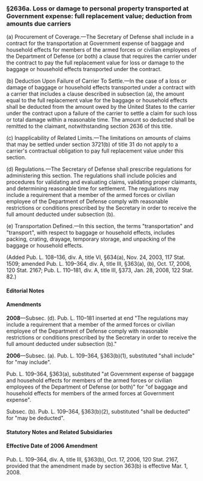 ### §2636a. Loss or damage to personal property transported at Government expense: full replacement value; deduction from amounts due carriers ###

(a) Procurement of Coverage.—The Secretary of Defense shall include in a contract for the transportation at Government expense of baggage and household effects for members of the armed forces or civilian employees of the Department of Defense (or both) a clause that requires the carrier under the contract to pay the full replacement value for loss or damage to the baggage or household effects transported under the contract.

(b) Deduction Upon Failure of Carrier To Settle.—In the case of a loss or damage of baggage or household effects transported under a contract with a carrier that includes a clause described in subsection (a), the amount equal to the full replacement value for the baggage or household effects shall be deducted from the amount owed by the United States to the carrier under the contract upon a failure of the carrier to settle a claim for such loss or total damage within a reasonable time. The amount so deducted shall be remitted to the claimant, notwithstanding section 2636 of this title.

(c) Inapplicability of Related Limits.—The limitations on amounts of claims that may be settled under section 3721(b) of title 31 do not apply to a carrier's contractual obligation to pay full replacement value under this section.

(d) Regulations.—The Secretary of Defense shall prescribe regulations for administering this section. The regulations shall include policies and procedures for validating and evaluating claims, validating proper claimants, and determining reasonable time for settlement. The regulations may include a requirement that a member of the armed forces or civilian employee of the Department of Defense comply with reasonable restrictions or conditions prescribed by the Secretary in order to receive the full amount deducted under subsection (b).

(e) Transportation Defined.—In this section, the terms "transportation" and "transport", with respect to baggage or household effects, includes packing, crating, drayage, temporary storage, and unpacking of the baggage or household effects.

(Added Pub. L. 108–136, div. A, title VI, §634(a), Nov. 24, 2003, 117 Stat. 1509; amended Pub. L. 109–364, div. A, title III, §363(a), (b), Oct. 17, 2006, 120 Stat. 2167; Pub. L. 110–181, div. A, title III, §373, Jan. 28, 2008, 122 Stat. 82.)

#### **Editorial Notes** ####

#### Amendments ####

**2008**—Subsec. (d). Pub. L. 110–181 inserted at end "The regulations may include a requirement that a member of the armed forces or civilian employee of the Department of Defense comply with reasonable restrictions or conditions prescribed by the Secretary in order to receive the full amount deducted under subsection (b)."

**2006**—Subsec. (a). Pub. L. 109–364, §363(b)(1), substituted "shall include" for "may include".

Pub. L. 109–364, §363(a), substituted "at Government expense of baggage and household effects for members of the armed forces or civilian employees of the Department of Defense (or both)" for "of baggage and household effects for members of the armed forces at Government expense".

Subsec. (b). Pub. L. 109–364, §363(b)(2), substituted "shall be deducted" for "may be deducted".

#### **Statutory Notes and Related Subsidiaries** ####

#### Effective Date of 2006 Amendment ####

Pub. L. 109–364, div. A, title III, §363(b), Oct. 17, 2006, 120 Stat. 2167, provided that the amendment made by section 363(b) is effective Mar. 1, 2008.